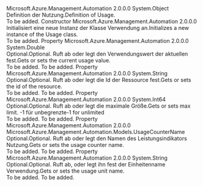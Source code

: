<Type Name="Usage" FullName="Microsoft.Azure.Management.Automation.Models.Usage">
  <TypeSignature Language="C#" Value="public class Usage" />
  <TypeSignature Language="ILAsm" Value=".class public auto ansi beforefieldinit Usage extends System.Object" />
  <TypeSignature Language="DocId" Value="T:Microsoft.Azure.Management.Automation.Models.Usage" />
  <TypeSignature Language="VB.NET" Value="Public Class Usage" />
  <TypeSignature Language="F#" Value="type Usage = class" />
  <AssemblyInfo>
    <AssemblyName>Microsoft.Azure.Management.Automation</AssemblyName>
    <AssemblyVersion>2.0.0.0</AssemblyVersion>
  </AssemblyInfo>
  <Base>
    <BaseTypeName>System.Object</BaseTypeName>
  </Base>
  <Interfaces />
  <Docs>
    <summary>
            <span data-ttu-id="2d7aa-101">Definition der Nutzung.</span><span class="sxs-lookup"><span data-stu-id="2d7aa-101">Definition of Usage.</span></span>
            </summary>
    <remarks>To be added.</remarks>
  </Docs>
  <Members>
    <Member MemberName=".ctor">
      <MemberSignature Language="C#" Value="public Usage ();" />
      <MemberSignature Language="ILAsm" Value=".method public hidebysig specialname rtspecialname instance void .ctor() cil managed" />
      <MemberSignature Language="DocId" Value="M:Microsoft.Azure.Management.Automation.Models.Usage.#ctor" />
      <MemberSignature Language="VB.NET" Value="Public Sub New ()" />
      <MemberType>Constructor</MemberType>
      <AssemblyInfo>
        <AssemblyName>Microsoft.Azure.Management.Automation</AssemblyName>
        <AssemblyVersion>2.0.0.0</AssemblyVersion>
      </AssemblyInfo>
      <Parameters />
      <Docs>
        <summary>
            <span data-ttu-id="2d7aa-102">Initialisiert eine neue Instanz der Klasse Verwendung an.</span><span class="sxs-lookup"><span data-stu-id="2d7aa-102">Initializes a new instance of the Usage class.</span></span>
            </summary>
        <remarks>To be added.</remarks>
      </Docs>
    </Member>
    <Member MemberName="CurrentValue">
      <MemberSignature Language="C#" Value="public double CurrentValue { get; set; }" />
      <MemberSignature Language="ILAsm" Value=".property instance float64 CurrentValue" />
      <MemberSignature Language="DocId" Value="P:Microsoft.Azure.Management.Automation.Models.Usage.CurrentValue" />
      <MemberSignature Language="VB.NET" Value="Public Property CurrentValue As Double" />
      <MemberSignature Language="F#" Value="member this.CurrentValue : double with get, set" Usage="Microsoft.Azure.Management.Automation.Models.Usage.CurrentValue" />
      <MemberType>Property</MemberType>
      <AssemblyInfo>
        <AssemblyName>Microsoft.Azure.Management.Automation</AssemblyName>
        <AssemblyVersion>2.0.0.0</AssemblyVersion>
      </AssemblyInfo>
      <ReturnValue>
        <ReturnType>System.Double</ReturnType>
      </ReturnValue>
      <Docs>
        <summary>
            <span data-ttu-id="2d7aa-103">Optional.</span><span class="sxs-lookup"><span data-stu-id="2d7aa-103">Optional.</span></span> <span data-ttu-id="2d7aa-104">Ruft ab oder legt den Verwendungswert der aktuellen fest.</span><span class="sxs-lookup"><span data-stu-id="2d7aa-104">Gets or sets the current usage value.</span></span>
            </summary>
        <value>To be added.</value>
        <remarks>To be added.</remarks>
      </Docs>
    </Member>
    <Member MemberName="Id">
      <MemberSignature Language="C#" Value="public string Id { get; set; }" />
      <MemberSignature Language="ILAsm" Value=".property instance string Id" />
      <MemberSignature Language="DocId" Value="P:Microsoft.Azure.Management.Automation.Models.Usage.Id" />
      <MemberSignature Language="VB.NET" Value="Public Property Id As String" />
      <MemberSignature Language="F#" Value="member this.Id : string with get, set" Usage="Microsoft.Azure.Management.Automation.Models.Usage.Id" />
      <MemberType>Property</MemberType>
      <AssemblyInfo>
        <AssemblyName>Microsoft.Azure.Management.Automation</AssemblyName>
        <AssemblyVersion>2.0.0.0</AssemblyVersion>
      </AssemblyInfo>
      <ReturnValue>
        <ReturnType>System.String</ReturnType>
      </ReturnValue>
      <Docs>
        <summary>
            <span data-ttu-id="2d7aa-105">Optional.</span><span class="sxs-lookup"><span data-stu-id="2d7aa-105">Optional.</span></span> <span data-ttu-id="2d7aa-106">Ruft ab oder legt die Id der Ressource fest.</span><span class="sxs-lookup"><span data-stu-id="2d7aa-106">Gets or sets the id of the resource.</span></span>
            </summary>
        <value>To be added.</value>
        <remarks>To be added.</remarks>
      </Docs>
    </Member>
    <Member MemberName="Limit">
      <MemberSignature Language="C#" Value="public long Limit { get; set; }" />
      <MemberSignature Language="ILAsm" Value=".property instance int64 Limit" />
      <MemberSignature Language="DocId" Value="P:Microsoft.Azure.Management.Automation.Models.Usage.Limit" />
      <MemberSignature Language="VB.NET" Value="Public Property Limit As Long" />
      <MemberSignature Language="F#" Value="member this.Limit : int64 with get, set" Usage="Microsoft.Azure.Management.Automation.Models.Usage.Limit" />
      <MemberType>Property</MemberType>
      <AssemblyInfo>
        <AssemblyName>Microsoft.Azure.Management.Automation</AssemblyName>
        <AssemblyVersion>2.0.0.0</AssemblyVersion>
      </AssemblyInfo>
      <ReturnValue>
        <ReturnType>System.Int64</ReturnType>
      </ReturnValue>
      <Docs>
        <summary>
            <span data-ttu-id="2d7aa-107">Optional.</span><span class="sxs-lookup"><span data-stu-id="2d7aa-107">Optional.</span></span> <span data-ttu-id="2d7aa-108">Ruft ab oder legt die maximale Größe.</span><span class="sxs-lookup"><span data-stu-id="2d7aa-108">Gets or sets max limit.</span></span> <span data-ttu-id="2d7aa-109">-1 für unbegrenzte</span><span class="sxs-lookup"><span data-stu-id="2d7aa-109">-1 for unlimited</span></span>
            </summary>
        <value>To be added.</value>
        <remarks>To be added.</remarks>
      </Docs>
    </Member>
    <Member MemberName="Name">
      <MemberSignature Language="C#" Value="public Microsoft.Azure.Management.Automation.Models.UsageCounterName Name { get; set; }" />
      <MemberSignature Language="ILAsm" Value=".property instance class Microsoft.Azure.Management.Automation.Models.UsageCounterName Name" />
      <MemberSignature Language="DocId" Value="P:Microsoft.Azure.Management.Automation.Models.Usage.Name" />
      <MemberSignature Language="VB.NET" Value="Public Property Name As UsageCounterName" />
      <MemberSignature Language="F#" Value="member this.Name : Microsoft.Azure.Management.Automation.Models.UsageCounterName with get, set" Usage="Microsoft.Azure.Management.Automation.Models.Usage.Name" />
      <MemberType>Property</MemberType>
      <AssemblyInfo>
        <AssemblyName>Microsoft.Azure.Management.Automation</AssemblyName>
        <AssemblyVersion>2.0.0.0</AssemblyVersion>
      </AssemblyInfo>
      <ReturnValue>
        <ReturnType>Microsoft.Azure.Management.Automation.Models.UsageCounterName</ReturnType>
      </ReturnValue>
      <Docs>
        <summary>
            <span data-ttu-id="2d7aa-110">Optional.</span><span class="sxs-lookup"><span data-stu-id="2d7aa-110">Optional.</span></span> <span data-ttu-id="2d7aa-111">Ruft ab oder legt den Namen des Leistungsindikators Nutzung.</span><span class="sxs-lookup"><span data-stu-id="2d7aa-111">Gets or sets the usage counter name.</span></span>
            </summary>
        <value>To be added.</value>
        <remarks>To be added.</remarks>
      </Docs>
    </Member>
    <Member MemberName="Unit">
      <MemberSignature Language="C#" Value="public string Unit { get; set; }" />
      <MemberSignature Language="ILAsm" Value=".property instance string Unit" />
      <MemberSignature Language="DocId" Value="P:Microsoft.Azure.Management.Automation.Models.Usage.Unit" />
      <MemberSignature Language="VB.NET" Value="Public Property Unit As String" />
      <MemberSignature Language="F#" Value="member this.Unit : string with get, set" Usage="Microsoft.Azure.Management.Automation.Models.Usage.Unit" />
      <MemberType>Property</MemberType>
      <AssemblyInfo>
        <AssemblyName>Microsoft.Azure.Management.Automation</AssemblyName>
        <AssemblyVersion>2.0.0.0</AssemblyVersion>
      </AssemblyInfo>
      <ReturnValue>
        <ReturnType>System.String</ReturnType>
      </ReturnValue>
      <Docs>
        <summary>
            <span data-ttu-id="2d7aa-112">Optional.</span><span class="sxs-lookup"><span data-stu-id="2d7aa-112">Optional.</span></span> <span data-ttu-id="2d7aa-113">Ruft ab, oder legt ihn fest der Einheitenname Verwendung.</span><span class="sxs-lookup"><span data-stu-id="2d7aa-113">Gets or sets the usage unit name.</span></span>
            </summary>
        <value>To be added.</value>
        <remarks>To be added.</remarks>
      </Docs>
    </Member>
  </Members>
</Type>